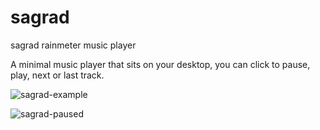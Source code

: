 # sagrad
sagrad rainmeter music player


A minimal music player that sits on your desktop, you can click to pause, play, next or last track.

![sagrad-example](https://user-images.githubusercontent.com/938547/156940841-1812e9c0-6ff4-4b7b-86dc-29dc35caecc9.jpg)

![sagrad-paused](https://user-images.githubusercontent.com/938547/156940847-10d8b8a5-0f22-44e0-a236-bbe72c46c8ef.jpg)
